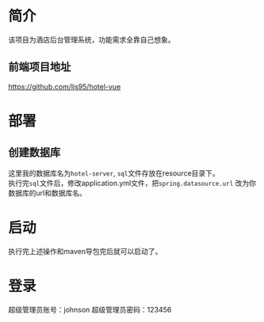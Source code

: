 # 简介
该项目为酒店后台管理系统，功能需求全靠自己想象。
## 前端项目地址
https://github.com/ljs95/hotel-vue

# 部署
## 创建数据库
这里我的数据库名为`hotel-server`, `sql`文件存放在resource目录下。  
执行完`sql`文件后，修改application.yml文件，把`spring.datasource.url` 
改为你数据库的url和数据库名。

# 启动
执行完上述操作和maven导包完后就可以启动了。

# 登录
超级管理员账号：johnson
超级管理员密码：123456

